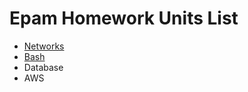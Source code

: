 # Epam Homework Units List

- [Networks](public_html/networks/networks_task.md)
- [Bash](public_html/databases/db_task.md)
- Database
- AWS
